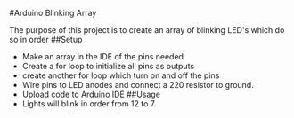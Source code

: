 #Arduino Blinking Array

The purpose of this project is to create an array of blinking LED's which do so in order
##Setup

* Make an array in the IDE of the pins needed
* Create a for loop to initialize all pins as outputs
* create another for loop which turn on and off the pins 
* Wire pins to LED anodes and connect a 220 resistor to ground.
* Upload code to Arduino IDE
##Usage
* Lights will blink in order from 12 to 7.
